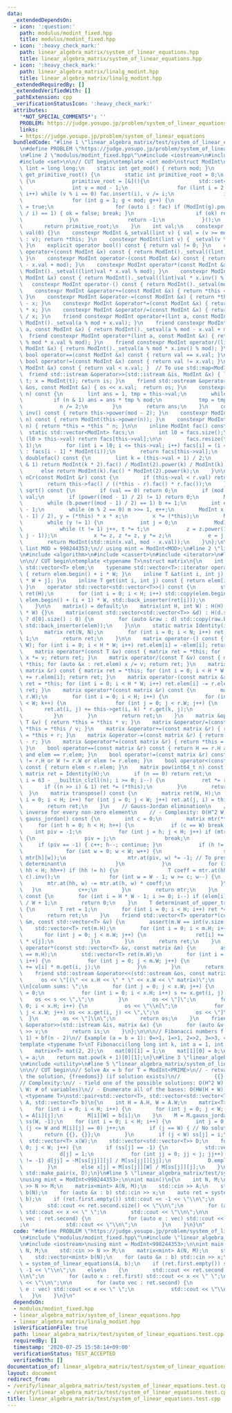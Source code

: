 ```yaml
---
data:
  _extendedDependsOn:
  - icon: ':question:'
    path: modulus/modint_fixed.hpp
    title: modulus/modint_fixed.hpp
  - icon: ':heavy_check_mark:'
    path: linear_algebra_matrix/system_of_linear_equations.hpp
    title: linear_algebra_matrix/system_of_linear_equations.hpp
  - icon: ':heavy_check_mark:'
    path: linear_algebra_matrix/linalg_modint.hpp
    title: linear_algebra_matrix/linalg_modint.hpp
  _extendedRequiredBy: []
  _extendedVerifiedWith: []
  _pathExtension: cpp
  _verificationStatusIcon: ':heavy_check_mark:'
  attributes:
    '*NOT_SPECIAL_COMMENTS*': ''
    PROBLEM: https://judge.yosupo.jp/problem/system_of_linear_equations
    links:
    - https://judge.yosupo.jp/problem/system_of_linear_equations
  bundledCode: "#line 1 \"linear_algebra_matrix/test/system_of_linear_equations.test.cpp\"\
    \n#define PROBLEM \"https://judge.yosupo.jp/problem/system_of_linear_equations\"\
    \n#line 2 \"modulus/modint_fixed.hpp\"\n#include <iostream>\n#include <vector>\n\
    #include <set>\n\n// CUT begin\ntemplate <int mod>\nstruct ModInt\n{\n    using\
    \ lint = long long;\n    static int get_mod() { return mod; }\n    static int\
    \ get_primitive_root() {\n        static int primitive_root = 0;\n        if (!primitive_root)\
    \ {\n            primitive_root = [&](){\n                std::set<int> fac;\n\
    \                int v = mod - 1;\n                for (lint i = 2; i * i <= v;\
    \ i++) while (v % i == 0) fac.insert(i), v /= i;\n                if (v > 1) fac.insert(v);\n\
    \                for (int g = 1; g < mod; g++) {\n                    bool ok\
    \ = true;\n                    for (auto i : fac) if (ModInt(g).power((mod - 1)\
    \ / i) == 1) { ok = false; break; }\n                    if (ok) return g;\n \
    \               }\n                return -1;\n            }();\n        }\n \
    \       return primitive_root;\n    }\n    int val;\n    constexpr ModInt() :\
    \ val(0) {}\n    constexpr ModInt &_setval(lint v) { val = (v >= mod ? v - mod\
    \ : v); return *this; }\n    constexpr ModInt(lint v) { _setval(v % mod + mod);\
    \ }\n    explicit operator bool() const { return val != 0; }\n    constexpr ModInt\
    \ operator+(const ModInt &x) const { return ModInt()._setval((lint)val + x.val);\
    \ }\n    constexpr ModInt operator-(const ModInt &x) const { return ModInt()._setval((lint)val\
    \ - x.val + mod); }\n    constexpr ModInt operator*(const ModInt &x) const { return\
    \ ModInt()._setval((lint)val * x.val % mod); }\n    constexpr ModInt operator/(const\
    \ ModInt &x) const { return ModInt()._setval((lint)val * x.inv() % mod); }\n \
    \   constexpr ModInt operator-() const { return ModInt()._setval(mod - val); }\n\
    \    constexpr ModInt &operator+=(const ModInt &x) { return *this = *this + x;\
    \ }\n    constexpr ModInt &operator-=(const ModInt &x) { return *this = *this\
    \ - x; }\n    constexpr ModInt &operator*=(const ModInt &x) { return *this = *this\
    \ * x; }\n    constexpr ModInt &operator/=(const ModInt &x) { return *this = *this\
    \ / x; }\n    friend constexpr ModInt operator+(lint a, const ModInt &x) { return\
    \ ModInt()._setval(a % mod + x.val); }\n    friend constexpr ModInt operator-(lint\
    \ a, const ModInt &x) { return ModInt()._setval(a % mod - x.val + mod); }\n  \
    \  friend constexpr ModInt operator*(lint a, const ModInt &x) { return ModInt()._setval(a\
    \ % mod * x.val % mod); }\n    friend constexpr ModInt operator/(lint a, const\
    \ ModInt &x) { return ModInt()._setval(a % mod * x.inv() % mod); }\n    constexpr\
    \ bool operator==(const ModInt &x) const { return val == x.val; }\n    constexpr\
    \ bool operator!=(const ModInt &x) const { return val != x.val; }\n    bool operator<(const\
    \ ModInt &x) const { return val < x.val; }  // To use std::map<ModInt, T>\n  \
    \  friend std::istream &operator>>(std::istream &is, ModInt &x) { lint t; is >>\
    \ t; x = ModInt(t); return is; }\n    friend std::ostream &operator<<(std::ostream\
    \ &os, const ModInt &x) { os << x.val;  return os; }\n    constexpr lint power(lint\
    \ n) const {\n        lint ans = 1, tmp = this->val;\n        while (n) {\n  \
    \          if (n & 1) ans = ans * tmp % mod;\n            tmp = tmp * tmp % mod;\n\
    \            n /= 2;\n        }\n        return ans;\n    }\n    constexpr lint\
    \ inv() const { return this->power(mod - 2); }\n    constexpr ModInt operator^(lint\
    \ n) const { return ModInt(this->power(n)); }\n    constexpr ModInt &operator^=(lint\
    \ n) { return *this = *this ^ n; }\n\n    inline ModInt fac() const {\n      \
    \  static std::vector<ModInt> facs;\n        int l0 = facs.size();\n        if\
    \ (l0 > this->val) return facs[this->val];\n\n        facs.resize(this->val +\
    \ 1);\n        for (int i = l0; i <= this->val; i++) facs[i] = (i == 0 ? ModInt(1)\
    \ : facs[i - 1] * ModInt(i));\n        return facs[this->val];\n    }\n\n    ModInt\
    \ doublefac() const {\n        lint k = (this->val + 1) / 2;\n        if (this->val\
    \ & 1) return ModInt(k * 2).fac() / ModInt(2).power(k) / ModInt(k).fac();\n  \
    \      else return ModInt(k).fac() * ModInt(2).power(k);\n    }\n\n    ModInt\
    \ nCr(const ModInt &r) const {\n        if (this->val < r.val) return ModInt(0);\n\
    \        return this->fac() / ((*this - r).fac() * r.fac());\n    }\n\n    ModInt\
    \ sqrt() const {\n        if (val == 0) return 0;\n        if (mod == 2) return\
    \ val;\n        if (power((mod - 1) / 2) != 1) return 0;\n        ModInt b = 1;\n\
    \        while (b.power((mod - 1) / 2) == 1) b += 1;\n        int e = 0, m = mod\
    \ - 1;\n        while (m % 2 == 0) m >>= 1, e++;\n        ModInt x = power((m\
    \ - 1) / 2), y = (*this) * x * x;\n        x *= (*this);\n        ModInt z = b.power(m);\n\
    \        while (y != 1) {\n            int j = 0;\n            ModInt t = y;\n\
    \            while (t != 1) j++, t *= t;\n            z = z.power(1LL << (e -\
    \ j - 1));\n            x *= z, z *= z, y *= z;\n            e = j;\n        }\n\
    \        return ModInt(std::min(x.val, mod - x.val));\n    }\n};\n\n// constexpr\
    \ lint MOD = 998244353;\n// using mint = ModInt<MOD>;\n#line 2 \"linear_algebra_matrix/linalg_modint.hpp\"\
    \n#include <algorithm>\n#include <cassert>\n#include <iterator>\n#line 6 \"linear_algebra_matrix/linalg_modint.hpp\"\
    \n\n// CUT begin\ntemplate <typename T>\nstruct matrix\n{\n    int H, W;\n   \
    \ std::vector<T> elem;\n    typename std::vector<T>::iterator operator[](int i)\
    \ { return elem.begin() + i * W; }\n    inline T &at(int i, int j) { return elem[i\
    \ * W + j]; }\n    inline T get(int i, int j) const { return elem[i * W + j];\
    \ }\n    operator std::vector<std::vector<T>>() const {\n        std::vector<std::vector<T>>\
    \ ret(H);\n        for (int i = 0; i < H; i++) std::copy(elem.begin() + i * W,\
    \ elem.begin() + (i + 1) * W, std::back_inserter(ret[i]));\n        return ret;\n\
    \    }\n\n    matrix() = default;\n    matrix(int H, int W) : H(H), W(W), elem(H\
    \ * W) {}\n    matrix(const std::vector<std::vector<T>> &d) : H(d.size()), W(d.size()\
    \ ? d[0].size() : 0) {\n        for (auto &raw : d) std::copy(raw.begin(), raw.end(),\
    \ std::back_inserter(elem));\n    }\n\n    static matrix Identity(int N) {\n \
    \       matrix ret(N, N);\n        for (int i = 0; i < N; i++) ret.at(i, i) =\
    \ 1;\n        return ret;\n    }\n\n    matrix operator-() const { matrix ret(H,\
    \ W); for (int i = 0; i < H * W; i++) ret.elem[i] = -elem[i]; return ret; }\n\
    \    matrix operator*(const T &v) const { matrix ret = *this; for (auto &x : ret.elem)\
    \ x *= v; return ret; }\n    matrix operator/(const T &v) const { matrix ret =\
    \ *this; for (auto &x : ret.elem) x /= v; return ret; }\n    matrix operator+(const\
    \ matrix &r) const { matrix ret = *this; for (int i = 0; i < H * W; i++) ret.elem[i]\
    \ += r.elem[i]; return ret; }\n    matrix operator-(const matrix &r) const { matrix\
    \ ret = *this; for (int i = 0; i < H * W; i++) ret.elem[i] -= r.elem[i]; return\
    \ ret; }\n    matrix operator*(const matrix &r) const {\n        matrix ret(H,\
    \ r.W);\n        for (int i = 0; i < H; i++) {\n            for (int k = 0; k\
    \ < W; k++) {\n                for (int j = 0; j < r.W; j++) {\n             \
    \       ret.at(i, j) += this->get(i, k) * r.get(k, j);\n                }\n  \
    \          }\n        }\n        return ret;\n    }\n    matrix &operator*=(const\
    \ T &v) { return *this = *this * v; }\n    matrix &operator/=(const T &v) { return\
    \ *this = *this / v; }\n    matrix &operator+=(const matrix &r) { return *this\
    \ = *this + r; }\n    matrix &operator-=(const matrix &r) { return *this = *this\
    \ - r; }\n    matrix &operator*=(const matrix &r) { return *this = *this * r;\
    \ }\n    bool operator==(const matrix &r) const { return H == r.H and W == r.W\
    \ and elem == r.elem; }\n    bool operator!=(const matrix &r) const { return H\
    \ != r.H or W != r.W or elem != r.elem; }\n    bool operator<(const matrix &r)\
    \ const { return elem < r.elem; }\n    matrix pow(int64_t n) const {\n       \
    \ matrix ret = Identity(H);\n        if (n == 0) return ret;\n        for (int\
    \ i = 63 - __builtin_clzll(n); i >= 0; i--) {\n            ret *= ret;\n     \
    \       if ((n >> i) & 1) ret *= (*this);\n        }\n        return ret;\n  \
    \  }\n    matrix transpose() const {\n        matrix ret(W, H);\n        for (int\
    \ i = 0; i < H; i++) for (int j = 0; j < W; j++) ret.at(j, i) = this->get(i, j);\n\
    \        return ret;\n    }\n    // Gauss-Jordan elimination\n    // - Require\
    \ inverse for every non-zero element\n    // - Complexity: O(H^2 W)\n    matrix\
    \ gauss_jordan() const {\n        int c = 0;\n        matrix mtr(*this);\n   \
    \     for (int h = 0; h < H; h++) {\n            if (c == W) break;\n        \
    \    int piv = -1;\n            for (int j = h; j < H; j++) if (mtr.get(j, c))\
    \ {\n                piv = j;\n                break;\n            }\n       \
    \     if (piv == -1) { c++; h--; continue; }\n            if (h != piv) {\n  \
    \              for (int w = 0; w < W; w++) {\n                    std::swap(mtr[piv][w],\
    \ mtr[h][w]);\n                    mtr.at(piv, w) *= -1; // To preserve sign of\
    \ determinant\n                }\n            }\n            for (int hh = 0;\
    \ hh < H; hh++) if (hh != h) {\n                T coeff = mtr.at(hh, c) * mtr.at(h,\
    \ c).inv();\n                for (int w = W - 1; w >= c; w--) {\n            \
    \        mtr.at(hh, w) -= mtr.at(h, w) * coeff;\n                }\n         \
    \   }\n            c++;\n        }\n        return mtr;\n    }\n    int rank_of_gauss_jordan()\
    \ const {\n        for (int i = H * W - 1; i >= 0; i--) if (elem[i]) return i\
    \ / W + 1;\n        return 0;\n    }\n    T determinant_of_upper_triangle() const\
    \ {\n        T ret = 1;\n        for (int i = 0; i < H; i++) ret *= get(i, i);\n\
    \        return ret;\n    }\n    friend std::vector<T> operator*(const matrix\
    \ &m, const std::vector<T> &v) {\n        assert(m.W == int(v.size()));\n    \
    \    std::vector<T> ret(m.H);\n        for (int i = 0; i < m.H; i++) {\n     \
    \       for (int j = 0; j < m.W; j++) {\n                ret[i] += m.get(i, j)\
    \ * v[j];\n            }\n        }\n        return ret;\n    }\n    friend std::vector<T>\
    \ operator*(const std::vector<T> &v, const matrix &m) {\n        assert(int(v.size())\
    \ == m.H);\n        std::vector<T> ret(m.W);\n        for (int i = 0; i < m.H;\
    \ i++) {\n            for (int j = 0; j < m.W; j++) {\n                ret[j]\
    \ += v[i] * m.get(i, j);\n            }\n        }\n        return ret;\n    }\n\
    \    friend std::ostream &operator<<(std::ostream &os, const matrix &x) {\n  \
    \      os << \"[(\" << x.H << \" * \" << x.W << \" matrix)\";\n        os << \"\
    \\n[column sums: \";\n        for (int j = 0; j < x.W; j++) {\n            T s\
    \ = 0;\n            for (int i = 0; i < x.H; i++) s += x.get(i, j);\n        \
    \    os << s << \",\";\n        }\n        os << \"]\";\n        for (int i =\
    \ 0; i < x.H; i++) {\n            os << \"\\n[\";\n            for (int j = 0;\
    \ j < x.W; j++) os << x.get(i, j) << \",\";\n            os << \"]\";\n      \
    \  }\n        os << \"]\\n\";\n        return os;\n    }\n    friend std::istream\
    \ &operator>>(std::istream &is, matrix &x) {\n        for (auto &v : x.elem) is\
    \ >> v;\n        return is;\n    }\n};\n\n\n// Fibonacci numbers f(n) = af(n -\
    \ 1) + bf(n - 2)\n// Example (a = b = 1): 0=>1, 1=>1, 2=>2, 3=>3, 4=>5, ...\n\
    template <typename T>\nT Fibonacci(long long int k, int a = 1, int b = 1)\n{\n\
    \    matrix<T> mat(2, 2);\n    mat[0][1] = 1;\n    mat[1][0] = b;\n    mat[1][1]\
    \ = a;\n    return mat.pow(k + 1)[0][1];\n}\n#line 3 \"linear_algebra_matrix/system_of_linear_equations.hpp\"\
    \n#include <utility>\n#line 5 \"linear_algebra_matrix/system_of_linear_equations.hpp\"\
    \n\n// CUT begin\n// Solve Ax = b for T = ModInt<PRIME>\n// - retval: {one of\
    \ the solution, {freedoms}} (if solution exists)\n//           {{}, {}} (otherwise)\n\
    // Complexity:\n// - Yield one of the possible solutions: O(H^2 W) (H: # of eqs.,\
    \ W: # of variables)\n// - Enumerate all of the bases: O(HW(H + W))\ntemplate\
    \ <typename T>\nstd::pair<std::vector<T>, std::vector<std::vector<T>>>\nsystem_of_linear_equations(matrix<T>\
    \ A, std::vector<T> b)\n{\n    int H = A.H, W = A.W;\n    matrix<T> M(H, W + 1);\n\
    \    for (int i = 0; i < H; i++) {\n        for (int j = 0; j < W; j++) M[i][j]\
    \ = A[i][j];\n        M[i][W] = b[i];\n    }\n    M = M.gauss_jordan();\n    std::vector<int>\
    \ ss(W, -1);\n    for (int i = 0; i < H; i++) {\n        int j = 0;\n        while\
    \ (j <= W and M[i][j] == 0) j++;\n        if (j == W) { // No solution\n     \
    \       return {{}, {}};\n        }\n        if (j < W) ss[j] = i;\n    }\n  \
    \  std::vector<T> x(W);\n    std::vector<std::vector<T>> D;\n    for (int j =\
    \ 0; j < W; j++) {\n        if (ss[j] == -1) {\n            std::vector<T> d(W);\n\
    \            d[j] = 1;\n            for (int jj = 0; jj < j; jj++) if (ss[jj]\
    \ != -1) d[jj] = -M[ss[jj]][j] / M[ss[jj]][jj];\n            D.emplace_back(d);\n\
    \        }\n        else x[j] = M[ss[j]][W] / M[ss[j]][j];\n    }\n    return\
    \ std::make_pair(x, D);\n}\n#line 5 \"linear_algebra_matrix/test/system_of_linear_equations.test.cpp\"\
    \nusing mint = ModInt<998244353>;\n\nint main()\n{\n    int N, M;\n    std::cin\
    \ >> N >> M;\n    matrix<mint> A(N, M);\n    std::cin >> A;\n    std::vector<mint>\
    \ b(N);\n    for (auto &x : b) std::cin >> x;\n    auto ret = system_of_linear_equations(A,\
    \ b);\n    if (ret.first.empty()) std::cout << -1 << \"\\n\";\n    else\n    {\n\
    \        std::cout << ret.second.size() << \"\\n\";\n        for (auto x : ret.first)\
    \ std::cout << x << \" \";\n        std::cout << \"\\n\";\n\n        for (auto\
    \ vec : ret.second) {\n            for (auto e : vec) std::cout << e << \" \"\
    ;\n            std::cout << \"\\n\";\n        }\n    }\n}\n"
  code: "#define PROBLEM \"https://judge.yosupo.jp/problem/system_of_linear_equations\"\
    \n#include \"modulus/modint_fixed.hpp\"\n#include \"linear_algebra_matrix/system_of_linear_equations.hpp\"\
    \n#include <iostream>\nusing mint = ModInt<998244353>;\n\nint main()\n{\n    int\
    \ N, M;\n    std::cin >> N >> M;\n    matrix<mint> A(N, M);\n    std::cin >> A;\n\
    \    std::vector<mint> b(N);\n    for (auto &x : b) std::cin >> x;\n    auto ret\
    \ = system_of_linear_equations(A, b);\n    if (ret.first.empty()) std::cout <<\
    \ -1 << \"\\n\";\n    else\n    {\n        std::cout << ret.second.size() << \"\
    \\n\";\n        for (auto x : ret.first) std::cout << x << \" \";\n        std::cout\
    \ << \"\\n\";\n\n        for (auto vec : ret.second) {\n            for (auto\
    \ e : vec) std::cout << e << \" \";\n            std::cout << \"\\n\";\n     \
    \   }\n    }\n}\n"
  dependsOn:
  - modulus/modint_fixed.hpp
  - linear_algebra_matrix/system_of_linear_equations.hpp
  - linear_algebra_matrix/linalg_modint.hpp
  isVerificationFile: true
  path: linear_algebra_matrix/test/system_of_linear_equations.test.cpp
  requiredBy: []
  timestamp: '2020-07-25 15:58:14+09:00'
  verificationStatus: TEST_ACCEPTED
  verifiedWith: []
documentation_of: linear_algebra_matrix/test/system_of_linear_equations.test.cpp
layout: document
redirect_from:
- /verify/linear_algebra_matrix/test/system_of_linear_equations.test.cpp
- /verify/linear_algebra_matrix/test/system_of_linear_equations.test.cpp.html
title: linear_algebra_matrix/test/system_of_linear_equations.test.cpp
---
```

